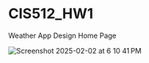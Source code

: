 # CIS512_HW1

Weather App Design Home Page


![Screenshot 2025-02-02 at 6 10 41 PM](https://github.com/user-attachments/assets/db86c071-5117-4655-bf04-06b1f5f7728b)

